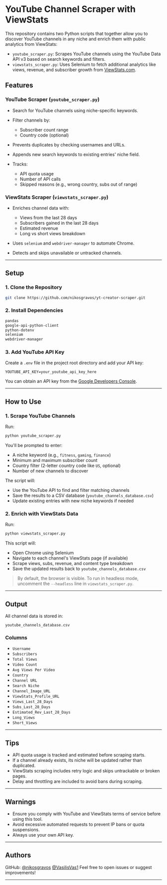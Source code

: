 
# YouTube Channel Scraper with ViewStats

This repository contains two Python scripts that together allow you to discover YouTube channels in any niche and enrich them with public analytics from ViewStats:

* `youtube_scraper.py`: Scrapes YouTube channels using the YouTube Data API v3 based on search keywords and filters.
* `viewstats_scraper.py`: Uses Selenium to fetch additional analytics like views, revenue, and subscriber growth from [ViewStats.com](https://www.viewstats.com).

## Features

### YouTube Scraper (`youtube_scraper.py`)

* Search for YouTube channels using niche-specific keywords.
* Filter channels by:

  * Subscriber count range
  * Country code (optional)
* Prevents duplicates by checking usernames and URLs.
* Appends new search keywords to existing entries' niche field.
* Tracks:

  * API quota usage
  * Number of API calls
  * Skipped reasons (e.g., wrong country, subs out of range)

### ViewStats Scraper (`viewstats_scraper.py`)

* Enriches channel data with:

  * Views from the last 28 days
  * Subscribers gained in the last 28 days
  * Estimated revenue
  * Long vs short views breakdown
* Uses `selenium` and `webdriver-manager` to automate Chrome.
* Detects and skips unavailable or untracked channels.

---

## Setup

### 1. Clone the Repository

```bash
git clone https://github.com/nikosgravos/yt-creator-scraper.git
```

### 2. Install Dependencies

```txt
pandas
google-api-python-client
python-dotenv
selenium
webdriver-manager
```

### 3. Add YouTube API Key

Create a `.env` file in the project root directory and add your API key:

```env
YOUTUBE_API_KEY=your_youtube_api_key_here
```

You can obtain an API key from the [Google Developers Console](https://console.developers.google.com/).

---

## How to Use

### 1. Scrape YouTube Channels

Run:

```bash
python youtube_scraper.py
```

You'll be prompted to enter:

* A niche keyword (e.g., `fitness`, `gaming`, `finance`)
* Minimum and maximum subscriber count
* Country filter (2-letter country code like `US`, optional)
* Number of new channels to discover

The script will:

* Use the YouTube API to find and filter matching channels
* Save the results to a CSV database (`youtube_channels_database.csv`)
* Update existing entries with new niche keywords if needed

### 2. Enrich with ViewStats Data

Run:

```bash
python viewstats_scraper.py
```

This script will:

* Open Chrome using Selenium
* Navigate to each channel's ViewStats page (if available)
* Scrape views, subs, revenue, and content type breakdown
* Save the updated results back to `youtube_channels_database.csv`

> By default, the browser is visible. To run in headless mode, uncomment the `--headless` line in `viewstats_scraper.py`.

---

## Output

All channel data is stored in:

```
youtube_channels_database.csv
```

### Columns

* `Username`
* `Subscribers`
* `Total Views`
* `Video Count`
* `Avg Views Per Video`
* `Country`
* `Channel URL`
* `Search Niche`
* `Channel_Image_URL`
* `ViewStats_Profile_URL`
* `Views_Last_28_Days`
* `Subs_Last_28_Days`
* `Estimated_Rev_Last_28_Days`
* `Long_Views`
* `Short_Views`

---

## Tips

* API quota usage is tracked and estimated before scraping starts.
* If a channel already exists, its niche will be updated rather than duplicated.
* ViewStats scraping includes retry logic and skips untrackable or broken pages.
* Delay and throttling are included to avoid bans during scraping.

---

## Warnings

* Ensure you comply with YouTube and ViewStats terms of service before using this tool.
* Avoid excessive automated requests to prevent IP bans or quota suspensions.
* Always use your own API key.

---

## Authors

GitHub: [@nikosgravos](https://github.com/nikosgravos)
[@VasilisVas1](https://github.com/VasilisVas1)
Feel free to open issues or suggest improvements!

---
